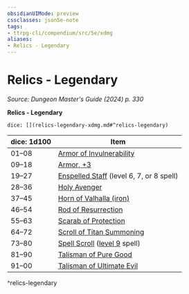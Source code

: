 ```yaml
---
obsidianUIMode: preview
cssclasses: json5e-note
tags:
- ttrpg-cli/compendium/src/5e/xdmg
aliases:
- Relics - Legendary
---
```

# Relics - Legendary
*Source: Dungeon Master's Guide (2024) p. 330* 

**Relics - Legendary**

`dice: [](relics-legendary-xdmg.md#^relics-legendary)`

| dice: 1d100 | Item |
|-------------|------|
| 01–08 | [Armor of Invulnerability](Інструменти%20ДМ/CLI/items/armor-of-invulnerability-xdmg.md) |
| 09–18 | [Armor, +3](Інструменти%20ДМ/CLI/items/3-armor-xdmg.md) |
| 19–27 | [Enspelled Staff](Інструменти%20ДМ/CLI/items/enspelled-staff-xdmg.md) (level 6, 7, or 8 spell) |
| 28–36 | [Holy Avenger](Інструменти%20ДМ/CLI/items/holy-avenger-xdmg.md) |
| 37–45 | [Horn of Valhalla (iron)](Інструменти%20ДМ/CLI/items/horn-of-valhalla-iron-xdmg.md) |
| 46–54 | [Rod of Resurrection](Інструменти%20ДМ/CLI/items/rod-of-resurrection-xdmg.md) |
| 55–63 | [Scarab of Protection](Інструменти%20ДМ/CLI/items/scarab-of-protection-xdmg.md) |
| 64–72 | [Scroll of Titan Summoning](Інструменти%20ДМ/CLI/items/scroll-of-titan-summoning-xdmg.md) |
| 73–80 | [Spell Scroll](Інструменти%20ДМ/CLI/items/spell-scroll-xdmg.md) ([level 9](Інструменти%20ДМ/CLI/items/spell-scroll-level-9-xdmg.md) spell) |
| 81–90 | [Talisman of Pure Good](Інструменти%20ДМ/CLI/items/talisman-of-pure-good-xdmg.md) |
| 91–00 | [Talisman of Ultimate Evil](Інструменти%20ДМ/CLI/items/talisman-of-ultimate-evil-xdmg.md) |
^relics-legendary